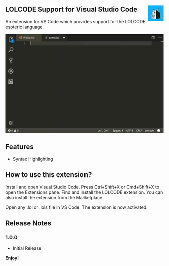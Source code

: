 ## LOLCODE Support for Visual Studio Code <img src="images/logo.png" align="right" width="50">

An extension for VS Code which provides support for the LOLCODE esoteric language.

![Screenshot](images/animation.gif)

## Features
- Syntax Highlighting
## How to use this extension?

Install and open Visual Studio Code. Press Ctrl+Shift+X or Cmd+Shift+X to open the Extensions pane. Find and install the LOLCODE extension. You can also install the extension from the Marketplace. 

Open any .lol or .lols  file in VS Code. The extension is now activated.
## Release Notes
### 1.0.0
- Initial Release

**Enjoy!**